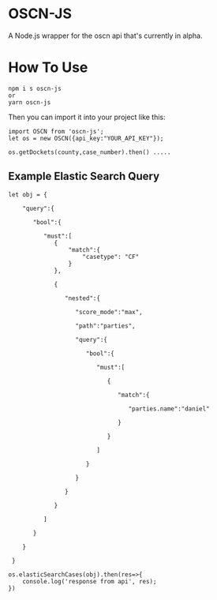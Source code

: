 # OSCN-JS
A Node.js wrapper for the oscn api that's currently in alpha.

# How To Use
```
npm i s oscn-js
or
yarn oscn-js
```
Then you can import it into your project like this:
```
import OSCN from 'oscn-js';
let os = new OSCN({api_key:"YOUR_API_KEY"});

os.getDockets(county,case_number).then() ..... 

```

## Example Elastic Search Query
```
let obj = {

    "query":{
 
       "bool":{
 
          "must":[
             {
                 "match":{
                     "casetype": "CF"
                 }	
             },
 
             {
 
                "nested":{
 
                   "score_mode":"max",
 
                   "path":"parties",
 
                   "query":{
 
                      "bool":{
 
                         "must":[
 
                            {
 
                               "match":{
 
                                  "parties.name":"daniel"
 
                               }
 
                            }
 
                         ]
 
                      }
 
                   }
 
                }
 
             }
 
          ]
 
       }
 
    }
 
 }

os.elasticSearchCases(obj).then(res=>{
    console.log('response from api', res);
})
```
